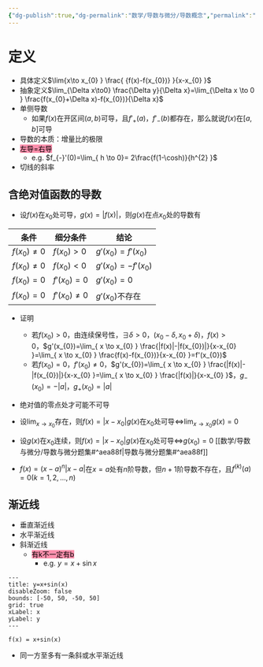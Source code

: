```yaml
---
{"dg-publish":true,"dg-permalink":"数学/导数与微分/导数概念","permalink":"/数学/导数与微分/导数概念/","dgHomeLink":true,"dgPassFrontmatter":false}
---
```



# 定义
- 具体定义$\lim{x\to x_{0} } \frac{ {f(x)-f(x_{0})} }{x-x_{0} }$
- 抽象定义$\lim_{\Delta x\to0} \frac{\Delta y}{\Delta x}=\lim_{\Delta x \to 0 } \frac{f(x_{0}+\Delta x)-f(x_{0})}{\Delta x}$
- 单侧导数
	- 如果$f(x)$在开区间$(a,b)$可导，且$f'_{+}(a)$，$f'_{-}(b)$都存在，那么就说$f(x)$在$[a,b]$可导
- 导数的本质：增量比的极限
- <mark style="background: #FF5582A6;">左导=右导</mark>
	- e.g. $f_{-}'(0)=\lim_{ h \to 0}= 2\frac{f(1-\cosh)}{h^{2} }$
- 切线的斜率

## 含绝对值函数的导数
- 设$f(x)$在$x_{0}$处可导，$g(x)=|f(x)|$，则$g(x)$在点$x_{0}$处的导数有

| 条件            | 细分条件         | 结论                   |
| --------------- | ---------------- | ---------------------- |
| $f(x_{0})\neq0$ | $f(x_{0})>0$     | $g'(x_{0})=f'(x_{0})$  |
| $f(x_{0})\neq0$ | $f(x_{0})<0$     | $g'(x_{0})=-f'(x_{0})$ |
| $f(x_{0})=0$    | $f'(x_{0})=0$    | $g'(x_{0})=0$          |
| $f(x_{0})=0$    | $f'(x_{0})\neq0$ | $g'(x_{0})$不存在      |

- 证明
	- 若$f(x_{0})>0$，由连续保号性，$\exists \delta>0$，$(x_{0}-\delta,x_{0}+\delta)$，$f(x)>0$，$g'(x_{0})=\lim_{ x \to x_{0} } \frac{|f(x)|-|f(x_{0})|}{x-x_{0} }=\lim_{ x \to x_{0} } \frac{f(x)-f(x_{0})}{x-x_{0} }=f'(x_{0})$
	-  若$f(x_{0})=0$，$f'(x_{0})\neq0$，$g'(x_{0})=\lim_{ x \to x_{0} } \frac{|f(x)|-|f(x_{0})|}{x-x_{0} }=\lim_{ x \to x_{0} } \frac{|f(x)|}{x-x_{0} }$，$g_{-}(x_{0})=-|a|$，$g_{+}(x_{0})=|a|$

- 绝对值的零点处才可能不可导
- 设$\lim_{ x \to x_{0} }$存在，则$f(x)=|x-x_{0}|g(x)$在$x_{0}$处可导$\iff$$\lim_{ x \to x_{0} }g(x)=0$
- 设$g(x)$在$x_{0}$连续，则$f(x)=|x-x_{0}|g(x)$在$x_{0}$处可导$\iff$$g(x_{0})=0$ [[数学/导数与微分/导数与微分题集#^aea88f|导数与微分题集#^aea88f]]
- $f(x)=(x-a)^{n}|x-a|$在$x=a$处有$n$阶导数，但$n+1$阶导数不存在，且$f^{(k)}(a)=0(k=1,2,\dots,n)$

## 渐近线
- 垂直渐近线
- 水平渐近线
- 斜渐近线
	- <mark style="background: #FF5582A6;">有k不一定有b</mark> 
		- e.g. $y=x+\sin x$
```functionplot
---
title: y=x+sin(x)
disableZoom: false
bounds: [-50, 50, -50, 50]
grid: true
xLabel: x
yLabel: y
---

f(x) = x+sin(x)
```

- 同一方至多有一条斜或水平渐近线
